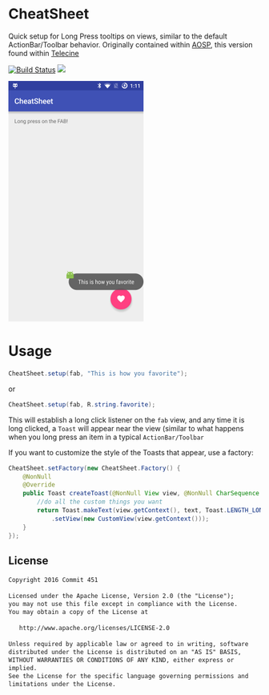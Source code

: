 # CheatSheet
Quick setup for Long Press tooltips on views, similar to the default ActionBar/Toolbar behavior. Originally contained within [AOSP](https://android.googlesource.com/platform/frameworks/base/+/refs/heads/master/core/java/com/android/internal/view/menu/ActionMenuItemView.java), this version found within [Telecine](https://github.com/JakeWharton/Telecine)

[![Build Status](https://travis-ci.org/Commit451/CheatSheet.svg?branch=master)](https://travis-ci.org/Commit451/CheatSheet)
[![](https://jitpack.io/v/Commit451/CheatSheet.svg)](https://jitpack.io/#Commit451/CheatSheet)

![Image](art/screenshot1.png)

# Usage
```java
CheatSheet.setup(fab, "This is how you favorite");
```
or
```java
CheatSheet.setup(fab, R.string.favorite);
```
This will establish a long click listener on the `fab` view, and any time it is long clicked, a `Toast` will appear near the view (similar to what happens when you long press an item in a typical `ActionBar/Toolbar`

If you want to customize the style of the Toasts that appear, use a factory:
```java
CheatSheet.setFactory(new CheatSheet.Factory() {
    @NonNull
    @Override
    public Toast createToast(@NonNull View view, @NonNull CharSequence text) {
        //do all the custom things you want
        return Toast.makeText(view.getContext(), text, Toast.LENGTH_LONG)
            .setView(new CustomView(view.getContext()));
    }
});
```
License
--------

    Copyright 2016 Commit 451

    Licensed under the Apache License, Version 2.0 (the "License");
    you may not use this file except in compliance with the License.
    You may obtain a copy of the License at

       http://www.apache.org/licenses/LICENSE-2.0

    Unless required by applicable law or agreed to in writing, software
    distributed under the License is distributed on an "AS IS" BASIS,
    WITHOUT WARRANTIES OR CONDITIONS OF ANY KIND, either express or implied.
    See the License for the specific language governing permissions and
    limitations under the License.
